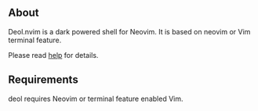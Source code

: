 ## About

Deol.nvim is a dark powered shell for Neovim.
It is based on neovim or Vim terminal feature.

Please read [help](doc/deol.txt) for details.


## Requirements

deol requires Neovim or terminal feature enabled Vim.
